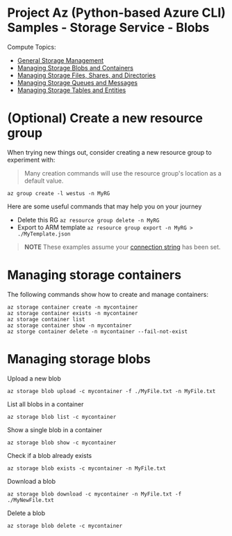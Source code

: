 # Project Az (Python-based Azure CLI) Samples - Storage Service - Blobs

Compute Topics:
* [General Storage Management](management.md)
* [Managing Storage Blobs and Containers](blobs.md)
* [Managing Storage Files, Shares, and Directories](files.md)
* [Managing Storage Queues and Messages](queues.md)
* [Managing Storage Tables and Entities](tables.md)

# (Optional) Create a new resource group
When trying new things out, consider creating a new resource group to experiment with:
> Many creation commands will use the resource group's location as a default value.
```
az group create -l westus -n MyRG
```

Here are some useful commands that may help you on your journey
* Delete this RG `az resource group delete -n MyRG`
* Export to ARM template `az resource group export -n MyRG > ./MyTemplate.json`

> **NOTE** These examples assume your [connection string](management.md) has been set.

# Managing storage containers

The following commands show how to create and manage containers:
```
az storage container create -n mycontainer
az storage container exists -n mycontainer
az storage container list
az storage container show -n mycontainer
az storge container delete -n mycontainer --fail-not-exist
```

# Managing storage blobs

Upload a new blob
```
az storage blob upload -c mycontainer -f ./MyFile.txt -n MyFile.txt
```

List all blobs in a container
```
az storage blob list -c mycontainer
```

Show a single blob in a container
```
az storage blob show -c mycontainer
```

Check if a blob already exists
```
az storage blob exists -c mycontainer -n MyFile.txt
```

Download a blob
```
az storage blob download -c mycontainer -n MyFile.txt -f ./MyNewFile.txt
```

Delete a blob
```
az storage blob delete -c mycontainer
```

